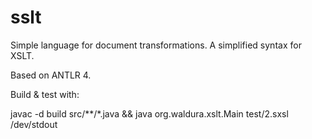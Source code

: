 # sslt
Simple language for document transformations. A simplified syntax for XSLT.

Based on ANTLR 4.

Build & test with:

javac -d build src/**/*.java &&
 java org.waldura.xslt.Main test/2.sxsl /dev/stdout

